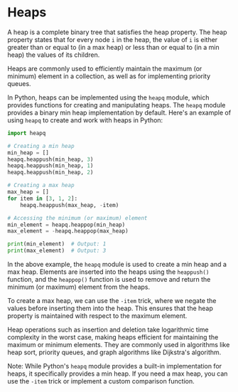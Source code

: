 # Heaps

A heap is a complete binary tree that satisfies the heap property. The heap property states that for every node `i` in the heap, the value of `i` is either greater than or equal to (in a max heap) or less than or equal to (in a min heap) the values of its children.

Heaps are commonly used to efficiently maintain the maximum (or minimum) element in a collection, as well as for implementing priority queues.

In Python, heaps can be implemented using the `heapq` module, which provides functions for creating and manipulating heaps. The `heapq` module provides a binary min heap implementation by default. Here's an example of using `heapq` to create and work with heaps in Python:

```python
import heapq

# Creating a min heap
min_heap = []
heapq.heappush(min_heap, 3)
heapq.heappush(min_heap, 1)
heapq.heappush(min_heap, 2)

# Creating a max heap
max_heap = []
for item in [3, 1, 2]:
    heapq.heappush(max_heap, -item)

# Accessing the minimum (or maximum) element
min_element = heapq.heappop(min_heap)
max_element = -heapq.heappop(max_heap)

print(min_element)  # Output: 1
print(max_element)  # Output: 3
```

In the above example, the `heapq` module is used to create a min heap and a max heap. Elements are inserted into the heaps using the `heappush()` function, and the `heappop()` function is used to remove and return the minimum (or maximum) element from the heaps.

To create a max heap, we can use the `-item` trick, where we negate the values before inserting them into the heap. This ensures that the heap property is maintained with respect to the maximum element.

Heap operations such as insertion and deletion take logarithmic time complexity in the worst case, making heaps efficient for maintaining the maximum or minimum elements. They are commonly used in algorithms like heap sort, priority queues, and graph algorithms like Dijkstra's algorithm.

Note: While Python's `heapq` module provides a built-in implementation for heaps, it specifically provides a min heap. If you need a max heap, you can use the `-item` trick or implement a custom comparison function.